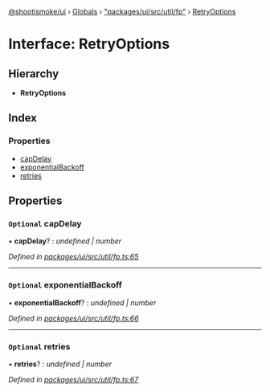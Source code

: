 [@shootismoke/ui](../README.md) › [Globals](../globals.md) › ["packages/ui/src/util/fp"](../modules/_packages_ui_src_util_fp_.md) › [RetryOptions](_packages_ui_src_util_fp_.retryoptions.md)

# Interface: RetryOptions

## Hierarchy

* **RetryOptions**

## Index

### Properties

* [capDelay](_packages_ui_src_util_fp_.retryoptions.md#optional-capdelay)
* [exponentialBackoff](_packages_ui_src_util_fp_.retryoptions.md#optional-exponentialbackoff)
* [retries](_packages_ui_src_util_fp_.retryoptions.md#optional-retries)

## Properties

### `Optional` capDelay

• **capDelay**? : *undefined | number*

*Defined in [packages/ui/src/util/fp.ts:65](https://github.com/shootismoke/common/blob/29c80cb/packages/ui/src/util/fp.ts#L65)*

___

### `Optional` exponentialBackoff

• **exponentialBackoff**? : *undefined | number*

*Defined in [packages/ui/src/util/fp.ts:66](https://github.com/shootismoke/common/blob/29c80cb/packages/ui/src/util/fp.ts#L66)*

___

### `Optional` retries

• **retries**? : *undefined | number*

*Defined in [packages/ui/src/util/fp.ts:67](https://github.com/shootismoke/common/blob/29c80cb/packages/ui/src/util/fp.ts#L67)*
